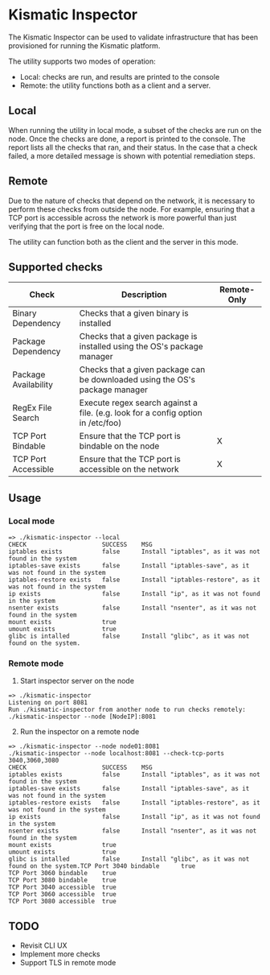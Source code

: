 # Kismatic Inspector

The Kismatic Inspector can be used to validate infrastructure that has been provisioned
for running the Kismatic platform.

The utility supports two modes of operation:
* Local: checks are run, and results are printed to the console
* Remote: the utility functions both as a client and a server.

## Local
When running the utility in local mode, a subset of the checks are run on the node.
Once the checks are done, a report is printed to the console. The report
lists all the checks that ran, and their status. In the case that a check failed,
a more detailed message is shown with potential remediation steps.

## Remote
Due to the nature of checks that depend on the network, it is necessary to
perform these checks from outside the node. For example, ensuring that a TCP port
is accessible across the network is more powerful than just verifying that the
port is free on the local node.

The utility can function both as the client and the server in this mode.

## Supported checks
| Check                | Description                                                                       | Remote-Only |
|----------------------|-----------------------------------------------------------------------------------|-------------|
| Binary Dependency    | Checks that a given binary is installed                                           |             |
| Package Dependency   | Checks that a given package is installed using the OS's package manager           |             |
| Package Availability | Checks that a given package can be downloaded using the OS's package manager      |             |
| RegEx File Search    | Execute regex search against a file. (e.g. look for a config option in /etc/foo)  |             |
| TCP Port Bindable    | Ensure that the TCP port is bindable on the node                                  |      X      |
| TCP Port Accessible  | Ensure that the TCP port is accessible on the network                             |      X      |


## Usage


### Local mode
```
=> ./kismatic-inspector --local
CHECK                     SUCCESS    MSG
iptables exists           false      Install "iptables", as it was not found in the system
iptables-save exists      false      Install "iptables-save", as it was not found in the system
iptables-restore exists   false      Install "iptables-restore", as it was not found in the system
ip exists                 false      Install "ip", as it was not found in the system
nsenter exists            false      Install "nsenter", as it was not found in the system
mount exists              true
umount exists             true
glibc is intalled         false      Install "glibc", as it was not found on the system.
```

### Remote mode
1. Start inspector server on the node
```
=> ./kismatic-inspector
Listening on port 8081
Run ./kismatic-inspector from another node to run checks remotely: ./kismatic-inspector --node [NodeIP]:8081
```
2. Run the inspector on a remote node
```
=> ./kismatic-inspector --node node01:8081
./kismatic-inspector --node localhost:8081 --check-tcp-ports 3040,3060,3080
CHECK                     SUCCESS    MSG
iptables exists           false      Install "iptables", as it was not found in the system
iptables-save exists      false      Install "iptables-save", as it was not found in the system
iptables-restore exists   false      Install "iptables-restore", as it was not found in the system
ip exists                 false      Install "ip", as it was not found in the system
nsenter exists            false      Install "nsenter", as it was not found in the system
mount exists              true
umount exists             true
glibc is intalled         false      Install "glibc", as it was not found on the system.TCP Port 3040 bindable		true
TCP Port 3060 bindable    true
TCP Port 3080 bindable    true
TCP Port 3040 accessible  true
TCP Port 3060 accessible  true
TCP Port 3080 accessible  true
```

## TODO
* Revisit CLI UX
* Implement more checks
* Support TLS in remote mode
